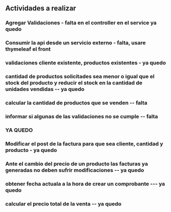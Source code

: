 ## Actividades a realizar

### Agregar Validaciones - falta en el controller en el service ya quedo
### Consumir la api desde un servicio externo - falta, usare thymeleaf el front

### validaciones cliente existente, productos existentes - ya quedo
### cantidad de productos solicitades sea menor o igual que el stock del producto y reducir el stock en la cantidad de unidades vendidas -- ya quedo

### calcular la cantidad de productos que se venden -- falta
### informar si algunas de las validaciones no se cumple -- falta



### YA QUEDO
### Modificar el post de la factura para que sea cliente, cantidad y producto - ya quedo
### Ante el cambio del precio de un producto las facturas ya generadas no deben sufrir modificaciones -- ya quedo
### obtener fecha actuala a la hora de crear un comprobante --- ya quedo
### calcular el precio total de la venta -- ya quedo